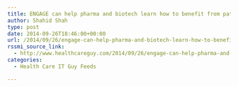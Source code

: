 ```yaml
---
title: ENGAGE can help pharma and biotech learn how to benefit from patient engagement
author: Shahid Shah
type: post
date: 2014-09-26T18:46:00+00:00
url: /2014/09/26/engage-can-help-pharma-and-biotech-learn-how-to-benefit-from-patient-engagement/
rssmi_source_link:
  - http://www.healthcareguy.com/2014/09/26/engage-can-help-pharma-and-biotech-learn-how-to-benefit-from-patient-engagement/
categories:
  - Health Care IT Guy Feeds

---
```

